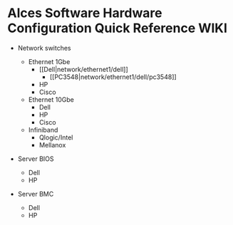 # Alces Software Hardware Configuration Quick Reference WIKI

* Network switches
  * Ethernet 1Gbe
    * [[Dell|network/ethernet1/dell]]
      * [[PC3548|network/ethernet1/dell/pc3548]]
    * HP
    * Cisco
  * Ethernet 10Gbe
    * Dell
    * HP
    * Cisco
  * Infiniband
    * Qlogic/Intel
    * Mellanox

* Server BIOS
  * Dell
  * HP

* Server BMC
  * Dell
  * HP


